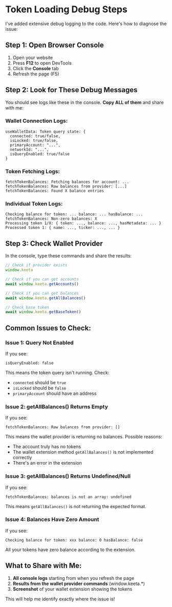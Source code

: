 # Token Loading Debug Steps

I've added extensive debug logging to the code. Here's how to diagnose the issue:

## Step 1: Open Browser Console

1. Open your website
2. Press **F12** to open DevTools
3. Click the **Console** tab
4. Refresh the page (F5)

## Step 2: Look for These Debug Messages

You should see logs like these in the console. **Copy ALL of them** and share with me:

### Wallet Connection Logs:
```
useWalletData: Token query state: {
  connected: true/false,
  isLocked: true/false,
  primaryAccount: "...",
  networkId: "...",
  isQueryEnabled: true/false
}
```

### Token Fetching Logs:
```
fetchTokenBalances: Fetching balances for account: ...
fetchTokenBalances: Raw balances from provider: [...]
fetchTokenBalances: Found X balance entries
```

### Individual Token Logs:
```
Checking balance for token: ... balance: ... hasBalance: ...
fetchTokenBalances: Non-zero balances: X
Processing token 1/X: { token: ..., balance: ..., hasMetadata: ... }
Processed token 1: { name: ..., ticker: ..., ... }
```

## Step 3: Check Wallet Provider

In the console, type these commands and share the results:

```javascript
// Check if provider exists
window.keeta

// Check if you can get accounts
await window.keeta.getAccounts()

// Check if you can get balances
await window.keeta.getAllBalances()

// Check base token
await window.keeta.getBaseToken()
```

## Common Issues to Check:

### Issue 1: Query Not Enabled
If you see:
```
isQueryEnabled: false
```

This means the token query isn't running. Check:
- `connected` should be `true`
- `isLocked` should be `false`
- `primaryAccount` should have an address

### Issue 2: getAllBalances() Returns Empty
If you see:
```
fetchTokenBalances: Raw balances from provider: []
```

This means the wallet provider is returning no balances. Possible reasons:
- The account truly has no tokens
- The wallet extension method `getAllBalances()` is not implemented correctly
- There's an error in the extension

### Issue 3: getAllBalances() Returns Undefined/Null
If you see:
```
fetchTokenBalances: balances is not an array: undefined
```

This means `getAllBalances()` is not returning the expected format.

### Issue 4: Balances Have Zero Amount
If you see:
```
Checking balance for token: xxx balance: 0 hasBalance: false
```

All your tokens have zero balance according to the extension.

## What to Share with Me:

1. **All console logs** starting from when you refresh the page
2. **Results from the wallet provider commands** (window.keeta.*)
3. **Screenshot** of your wallet extension showing the tokens

This will help me identify exactly where the issue is!

